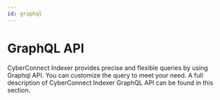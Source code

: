 ```yaml
---
id: graphql
---
```

# GraphQL API

CyberConnect Indexer provides precise and flexible queries by using Graphql API. You can customize the query to meet your need. A full description of CyberConnect Indexer GraphQL API can be found in this section.